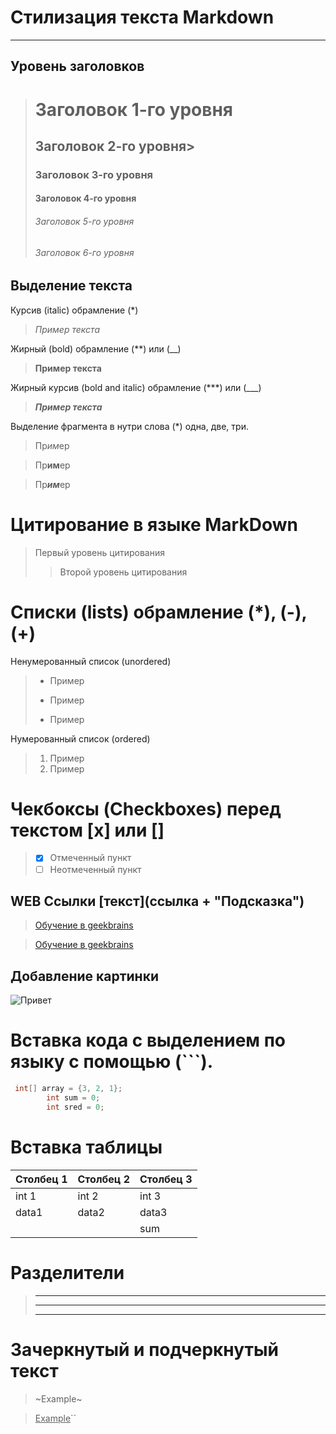 # Стилизация текста Markdown
***
## Уровень заголовков

># Заголовок 1-го уровня
>## Заголовок 2-го уровня>
>### Заголовок 3-го уровня
>#### Заголовок 4-го уровня
>###### Заголовок 5-го уровня
>###### Заголовок 6-го уровня

## Выделение текста
Курсив (italic) обрамление (*)
>*Пример текста*

Жирный (bold) обрамление (**) или (__)
>**Пример текста**

Жирный курсив (bold and italic) обрамление (***) или (___)
>***Пример текста***


Выделение фрагмента в нутри слова (*) одна, две, три. 
>Пр*им*ер

>Пр**им**ер

>Пр***им***ер




# Цитирование в языке MarkDown
>Первый уровень цитирования 
>>Второй уровень цитирования


# Списки (lists) обрамление (*), (-), (+)

Ненумерованный список (unordered)
>* Пример 
>- Пример 
>+ Пример 

Нумерованный список (ordered)
>1. Пример
>2. Пример

# Чекбоксы (Checkboxes) перед текстом [x] или []

>- [x] Отмеченный пункт
>- [ ] Неотмеченный пункт

## WEB Ссылки [текст](ссылка + "Подсказка")
>[Обучение в geekbrains](https://gb.ru) 

>[Обучение в geekbrains](https://gb.ru "Всплывающая подсказка")



## Добавление картинки

![Привет](markdown.png)


# Вставка кода с выделением по языку с помощью (```).
```java
 int[] array = {3, 2, 1};
        int sum = 0;
        int sred = 0;
```
# Вставка таблицы
|Столбец 1|Столбец 2|Столбец 3|
|-|-------|---|
|int 1|int 2|int 3|
|data1|data2|data3|
|     |     |sum  |


# Разделители
>____
>---
>***

# Зачеркнутый и подчеркнутый текст
>~Example~

><u>Example</u>``
